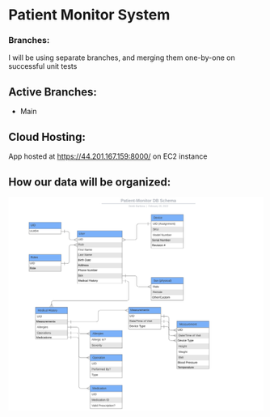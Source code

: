 # Patient Monitor System

### Branches:
I will be using separate branches, and merging them one-by-one on successful unit tests

## Active Branches:
* Main

## Cloud Hosting:
App hosted at https://44.201.167.159:8000/ on EC2 instance

## How our data will be organized:
![DB Schema](ProposedDBSchema.png)
